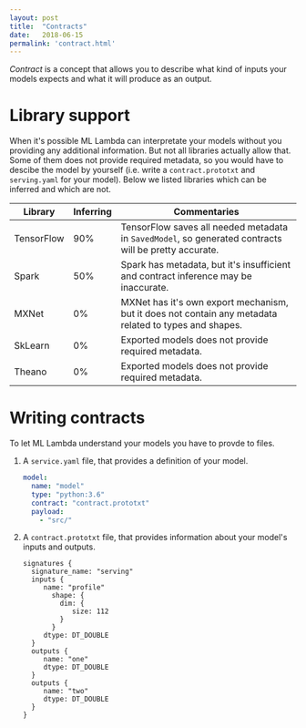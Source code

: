 ```yaml
---
layout: post
title:  "Contracts"
date:   2018-06-15
permalink: 'contract.html'
---
```


_Contract_ is a concept that allows you to describe what kind of inputs your models expects and what it will produce as an output. 


# Library support

When it's possible ML Lambda can interpretate your models without you providing any additional information. But not all libraries actually allow that. Some of them does not provide required metadata, so you would have to descibe the model by yourself (i.e. write a `contract.prototxt` and `serving.yaml` for your model). Below we listed libraries which can be inferred and which are not.  

| Library | Inferring | Commentaries |
| ------- | --------- | ------------ |
| TensorFlow | 90% | TensorFlow saves all needed metadata in `SavedModel`, so generated contracts will be pretty accurate.  |
| Spark | 50% | Spark has metadata, but it's insufficient and contract inference may be inaccurate. |
| MXNet | 0% | MXNet has it's own export mechanism, but it does not contain any metadata related to types and shapes. |
| SkLearn | 0% | Exported models does not provide required metadata. |
| Theano | 0% | Exported models does not provide required metadata. |

# Writing contracts

To let ML Lambda understand your models you have to provde to files.

1. A `service.yaml` file, that provides a definition of your model.

	```yaml
    model:
      name: "model"
	  type: "python:3.6"
      contract: "contract.prototxt"
      payload:
        - "src/"
	```

2. A `contract.prototxt` file, that provides information about your model's inputs and outputs.

	```
	signatures {
	  signature_name: "serving"
	  inputs {
	     name: "profile"
	       shape: {
	         dim: {
	    	    size: 112
	         }
		   }
		 dtype: DT_DOUBLE
	  }
	  outputs {
		 name: "one"
		 dtype: DT_DOUBLE
	  }
	  outputs {
		 name: "two"
		 dtype: DT_DOUBLE
	  }
	}
	```